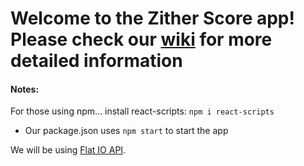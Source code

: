 # Welcome to the Zither Score app! Please check our [wiki](https://github.com/leahmezacs/zither-score/wiki) for more detailed information

#### Notes:
For those using npm... install react-scripts: `npm i react-scripts`
* Our package.json uses `npm start` to start the app

We will be using [Flat IO API](https://github.com/FlatIO/api-client-js).
